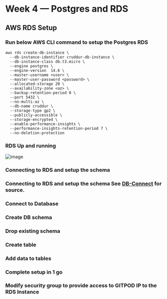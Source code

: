 # Week 4 — Postgres and RDS

## AWS RDS Setup

### Run below AWS CLI command to setup the Postgres RDS

```
aws rds create-db-instance \
  --db-instance-identifier cruddur-db-instance \
  --db-instance-class db.t3.micro \
  --engine postgres \
  --engine-version  14.6 \
  --master-username <user> \
  --master-user-password <password> \
  --allocated-storage 20 \
  --availability-zone <az> \
  --backup-retention-period 0 \
  --port 5432 \
  --no-multi-az \
  --db-name cruddur \
  --storage-type gp2 \
  --publicly-accessible \
  --storage-encrypted \
  --enable-performance-insights \
  --performance-insights-retention-period 7 \
  --no-deletion-protection

```

### RDS Up and running

![image](https://user-images.githubusercontent.com/18515029/225875650-4784733c-e26f-4775-bdf5-f9f37bd62348.png)


### Connecting to RDS and setup the schema  

### Connecting to RDS and setup the schema  See  [DB-Connect](/(backend-flask/bin/db-connect)/)  for source.   


### Connect to Database

### Create DB schema

### Drop existing schema

### Create table

### Add data to tables

### Complete setup in 1 go

### Modify security group to provide access to GITPOD IP to the RDS Instance 


